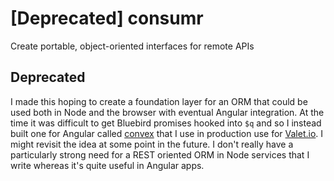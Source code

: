 [Deprecated] consumr
==========

Create portable, object-oriented interfaces for remote APIs

## Deprecated

I made this hoping to create a foundation layer for an ORM that could be used both in Node and the browser with eventual Angular integration. At the time it was difficult to get Bluebird promises hooked into `$q` and so I instead built one for Angular called [convex](https://github.com/bendrucker/convex) that I use in production use for [Valet.io](http://valet.io). I might revisit the idea at some point in the future. I don't really have a particularly strong need for a REST oriented ORM in Node services that I write whereas it's quite useful in Angular apps.  
